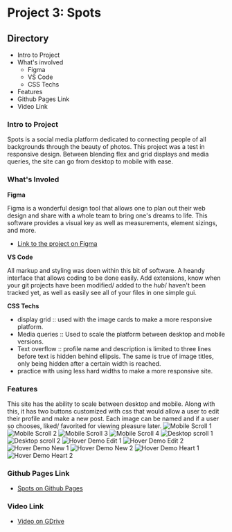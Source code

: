 # Project 3: Spots

## Directory 

* Intro to Project
* What's involved  
  * Figma  
  * VS Code
  * CSS Techs 
* Features  
* Github Pages Link
* Video Link

### Intro to Project
  
Spots is a social media platform dedicated to connecting people of all backgrounds through the beauty of photos.
This project was a test in responsive design. Between blending flex and grid displays and media queries, the site can go from desktop to mobile with ease. 

### What's Involed

  
**Figma**  
  
Figma is a wonderful design tool that allows one to plan out their web design and share with a whole team to bring one's dreams to life. This software provides a visual key as well as measurements, element sizings, and more.
* [Link to the project on Figma](https://www.figma.com/file/BBNm2bC3lj8QQMHlnqRsga/Sprint-3-Project-%E2%80%94-Spots?type=design&node-id=2%3A60&mode=design&t=afgNFybdorZO6cQo-1)  
  
**VS Code**  
  
  All markup and styling was doen within this bit of software. A heandy interface that allows coding to be done easily. Add extensions, know when your git projects have been modified/ added to the *hub*/ haven't been tracked yet, as well as easily see all of your files in one simple gui.

**CSS Techs**

* display grid :: used with the image cards to make a more responsive platform.
* Media queries :: Used to scale the platform between desktop and mobile versions.
* Text overflow :: profile name and description is limited to three lines before text is hidden behind ellipsis. The same is true of image titles, only being hidden after a certain width is reached.
* practice with using less hard widths to make a more responsive site.

### Features

This site has the ability to scale between desktop and mobile. Along with this, it has two buttons customized with css that would allow a user to edit their profile and make a new post. Each image can be named and if a user so chooses, liked/ favorited for viewing pleasure later. 
![Mobile Scroll 1](./images/Demo/Mobile_1.png)
![Mobile Scroll 2](./images/Demo/Mobile_2.png)
![Mobile Scroll 3](./images/Demo/Mobile_3.png)
![Mobile Scroll 4](./images/Demo/Mobile_4.png)
![Desktop scroll 1](./images/Demo/Desktop_1.png)
![Desktop scroll 2](./images/Demo/Desktop_2.png)
![Hover Demo Edit 1](./images/Demo/Edit_2.png)
![Hover Demo Edit 2](./images/Demo/Edit_1.png)
![Hover Demo New 1](./images/Demo/New_2.png)
![Hover Demo New 2](./images/Demo/New_1.png)
![Hover Demo Heart 1](./images/Demo/Heart_2.png)
![Hover Demo Heart 2](./images/Demo/Heart_1.png)

### Github Pages Link

* [Spots on Github Pages](https://hellnwo.github.io/se_project_spots/)

### Video Link

* [Video on GDrive](https://drive.google.com/file/d/1MWsAXYJ4J80St6vQ3OYFkB9nAJtMdwNS/view?usp=sharing)